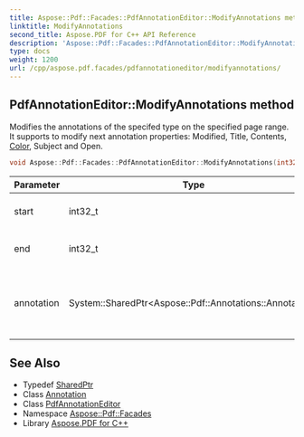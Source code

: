 ```yaml
---
title: Aspose::Pdf::Facades::PdfAnnotationEditor::ModifyAnnotations method
linktitle: ModifyAnnotations
second_title: Aspose.PDF for C++ API Reference
description: 'Aspose::Pdf::Facades::PdfAnnotationEditor::ModifyAnnotations method. Modifies the annotations of the specifed type on the specified page range. It supports to modify next annotation properties: Modified, Title, Contents, Color, Subject and Open in C++.'
type: docs
weight: 1200
url: /cpp/aspose.pdf.facades/pdfannotationeditor/modifyannotations/
---
```

## PdfAnnotationEditor::ModifyAnnotations method


Modifies the annotations of the specifed type on the specified page range. It supports to modify next annotation properties: Modified, Title, Contents, [Color](../../../aspose.pdf/color/), Subject and Open.

```cpp
void Aspose::Pdf::Facades::PdfAnnotationEditor::ModifyAnnotations(int32_t start, int32_t end, System::SharedPtr<Aspose::Pdf::Annotations::Annotation> annotation)
```


| Parameter | Type | Description |
| --- | --- | --- |
| start | int32_t | The start page number. |
| end | int32_t | The end page number. |
| annotation | System::SharedPtr\<Aspose::Pdf::Annotations::Annotation\> | The annotation object contains new properties. |

## See Also

* Typedef [SharedPtr](../../../system/sharedptr/)
* Class [Annotation](../../../aspose.pdf.annotations/annotation/)
* Class [PdfAnnotationEditor](../)
* Namespace [Aspose::Pdf::Facades](../../)
* Library [Aspose.PDF for C++](../../../)
